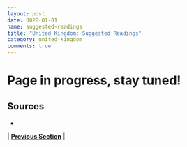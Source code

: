 ```yaml
---
layout: post
date: 0028-01-01
name: suggested-readings
title: "United Kingdom: Suggested Readings"
category: united-kingdom
comments: true
---
```


# Page in progress, stay tuned!

Sources 
-- 
- 

| **[Previous Section]( https://neo-project.github.io/global-blockchain-compliance-hub//united-kingdom/united-kingdom-nullify-smart-contracts.html)** |
